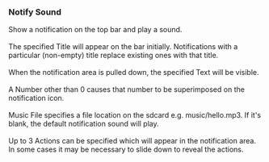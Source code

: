 ### Notify Sound

Show a notification on the top bar and play a sound.\
\
The specified Title will appear on the bar initially. Notifications with
a particular (non-empty) title replace existing ones with that title.\
\
When the notification area is pulled down, the specified Text will be
visible.\
\
A Number other than 0 causes that number to be superimposed on the
notification icon.\
\
Music File specifies a file location on the sdcard e.g. music/hello.mp3.
If it\'s blank, the default notification sound will play.\
\
Up to 3 Actions can be specified which will appear in the notification
area. In some cases it may be necessary to slide down to reveal the
actions.
